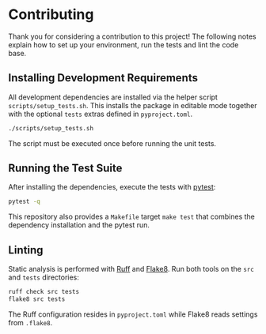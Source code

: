 # Contributing

Thank you for considering a contribution to this project! The following notes explain how to set up your environment, run the tests and lint the code base.

## Installing Development Requirements

All development dependencies are installed via the helper script `scripts/setup_tests.sh`. This installs the package in editable mode together with the optional `tests` extras defined in `pyproject.toml`.

```bash
./scripts/setup_tests.sh
```

The script must be executed once before running the unit tests.

## Running the Test Suite

After installing the dependencies, execute the tests with [pytest](https://pytest.org/):

```bash
pytest -q
```

This repository also provides a `Makefile` target `make test` that combines the dependency installation and the pytest run.

## Linting

Static analysis is performed with [Ruff](https://github.com/astral-sh/ruff) and [Flake8](https://flake8.pycqa.org/). Run both tools on the `src` and `tests` directories:

```bash
ruff check src tests
flake8 src tests
```

The Ruff configuration resides in `pyproject.toml` while Flake8 reads settings from `.flake8`.
